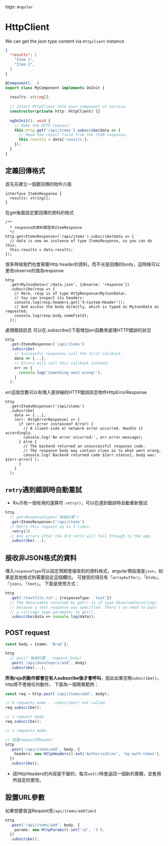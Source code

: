 ###### tags: `Angular`
# HttpClient

We can get the json type content via `Httpclient` instance
```json
{
  "results": [
    "Item 1",
    "Item 2",
  ]
}
```

```typescript
@Component(...)
export class MyComponent implements OnInit {
 
  results: string[];
 
  // Inject HttpClient into your component or service.
  constructor(private http: HttpClient) {}
 
  ngOnInit(): void {
    // Make the HTTP request:
    this.http.get('/api/items').subscribe(data => {
      // Read the result field from the JSON response.
      this.results = data['results'];
    });
  }
}
```


## 定義回傳格式
首先先建立一個要回傳的物件介面
```
interface ItemsResponse {
  results: string[];
}
```
在get後面設定要回傳的資料的格式
```
/**
  * response的資料類型為ItemResponse
  */
http.get<ItemsResponse>('/api/items').subscribe(data => {
  // data is now an instance of type ItemsResponse, so you can do this:
  this.results = data.results;
});
```

很多時候我們也會需要Http header的資料，而不光是回傳的body，這時候可以更改observe的值為response
```
http
  .get<MyJsonData>('/data.json', {observe: 'response'})
  .subscribe(resp => {
    // Here, resp is of type HttpResponse<MyJsonData>.
    // You can inspect its headers:
    console.log(resp.headers.get('X-Custom-Header'));
    // And access the body directly, which is typed as MyJsonData as requested.
    console.log(resp.body.someField);
  });
```
處理錯誤訊息
可以在.subscribe()下面增加err函數來處理HTTP錯誤的狀況
```typescript
http
  .get<ItemsResponse>('/api/items')
  .subscribe(
    // Successful responses call the first callback.
    data => {...},
    // Errors will call this callback instead:
    err => {
      console.log('Something went wrong!');
    }
  );
```
err這個含數可以有傳入更詳細的HTTP錯誤訊息物件HttpErrorResponse
```
http
  .get<ItemsResponse>('/api/items')
  .subscribe(
    data => {...},
    (err: HttpErrorResponse) => {
      if (err.error instanceof Error) {
        // A client-side or network error occurred. Handle it accordingly.
        console.log('An error occurred:', err.error.message);
      } else {
        // The backend returned an unsuccessful response code.
        // The response body may contain clues as to what went wrong,
        console.log(`Backend returned code ${err.status}, body was: ${err.error}`);
      }
    }
  );
```

## `retry`遇到錯誤時自動重試
- RxJS有一個有用的運算符`.retry()`，可以在遇到錯誤時自動重新嘗試

```typescript
http
  // get<ResponseType>('後端位置')
  .get<ItemsResponse>('/api/items')
  // Retry this request up to 3 times.
  .retry(3)
  // Any errors after the 3rd retry will fall through to the app.
  .subscribe(...);
```

## 接收非JSON格式的資料
傳入`responseType`可以設定預期會接收到的資料格式，angular預設值是`json`，如果是其他格式則需要設定這個欄位。 可接受的項目有『`arraybuffer`』、『`blob`』、『`json`』、『`text`』。 下面是使用方式：

```typescript
http
  .get('/textfile.txt', {responseType: 'text'})
  // The Observable returned by get() is of type Observable<string>
  // because a text response was specified. There's no need to pass
  // a <string> type parameter to get().
  .subscribe(data => console.log(data));
```


## POST request

```typescript
const body = {name: 'Brad'};

http
  // post('後端位置', request_body)
  .post('/api/developers/add', body)
  .subscribe(...);
``` 

**所有rxjs的動作都會在有人subscribe後才會呼叫**，因此如果忽略`subscribe()`，http將不會做任何動作。
下面為一個簡單範例：
```typescript
const req = http.post('/api/items/add', body);

// 0 requests made - .subscribe() not called.
req.subscribe();

// 1 request made.
req.subscribe();

// 2 requests made.

// 設置request的header
http
  .post('/api/items/add', body, {
    headers: new HttpHeaders().set('Authorization', 'my-auth-token'),
  })
  .subscribe();
```
- 該HttpHeaders的內容是不變的，每次`set()`時會返回一個新的實體，並套用所設定的更改。

## 設置URL參數
如果想要發送Request至`/api/items/add?id=3`
```typescript
http
  .post('/api/items/add', body, {
    params: new HttpParams().set('id', '3'),
  })
  .subscribe();
```
